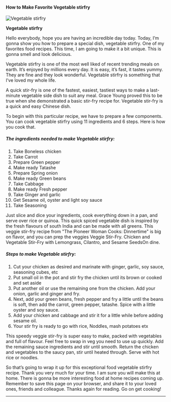             

#### How to Make Favorite Vegetable stirfry

![Vegetable stirfry](https://img-global.cpcdn.com/recipes/5adda6e4f5706633/751x532cq70/vegetable-stirfry-recipe-main-photo.jpg)

**Vegetable stirfry**

Hello everybody, hope you are having an incredible day today. Today, I’m gonna show you how to prepare a special dish, vegetable stirfry. One of my favorites food recipes. This time, I am going to make it a bit unique. This is gonna smell and look delicious.

Vegetable stirfry is one of the most well liked of recent trending meals on earth. It’s enjoyed by millions every day. It is easy, it’s fast, it tastes yummy. They are fine and they look wonderful. Vegetable stirfry is something that I’ve loved my whole life.

A quick stir-fry is one of the fastest, easiest, tastiest ways to make a last-minute vegetable side dish to suit any meal. Grace Young proved this to be true when she demonstrated a basic stir-fry recipe for. Vegetable stir-fry is a quick and easy Chinese dish.

To begin with this particular recipe, we have to prepare a few components. You can cook vegetable stirfry using 11 ingredients and 6 steps. Here is how you cook that.

##### The ingredients needed to make Vegetable stirfry:

1.  Take Boneless chicken
2.  Take Carrot
3.  Prepare Green pepper
4.  Make ready Tatashe
5.  Prepare Spring onion
6.  Make ready Green beans
7.  Take Cabbage
8.  Make ready Fresh pepper
9.  Take Ginger and garlic
10.  Get Sesame oil, oyster and light soy sauce
11.  Take Seasoning

Just slice and dice your ingredients, cook everything down in a pan, and serve over rice or quinoa. This quick spiced vegetable dish is inspired by the fresh flavours of south India and can be made with all greens. This veggie stir-fry recipe from "The Pioneer Woman Cooks: Dinnertime" is big on flavor, and you can prep the veggies Veggie Stir-Fry. Chicken and Vegetable Stir-Fry with Lemongrass, Cilantro, and Sesame SeedsOn dine.

##### Steps to make Vegetable stirfry:

1.  Cut your chicken as desired and marinate with ginger, garlic, soy sauce, seasoning cubes, etc
2.  Put small oil in the pot and stir fry the chicken until its brown or cooked and set aside
3.  Put another oil or use the remaining one from the chicken. Add your onion, garlic and ginger and fry.
4.  Next, add your green beans, fresh pepper and fry a little until the beans is soft, then add the carrot, green pepper, tatashe. Spice with a little oyster and soy sauce.
5.  Add your chicken and cabbage and stir it for a little while before adding sesame oil.
6.  Your stir fry is ready to go with rice, Noddles, mash potatoes etx

This speedy veggie stir-fry is super easy to make, packed with vegetables and full of flavour. Feel free to swap in veg you need to use up quickly. Add the remaining sauce ingredients and stir until smooth. Return the chicken and vegetables to the saucy pan, stir until heated through. Serve with hot rice or noodles.

So that’s going to wrap it up for this exceptional food vegetable stirfry recipe. Thank you very much for your time. I am sure you will make this at home. There is gonna be more interesting food at home recipes coming up. Remember to save this page on your browser, and share it to your loved ones, friends and colleague. Thanks again for reading. Go on get cooking!

* * *